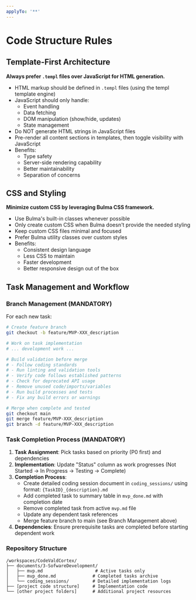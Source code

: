 ```yaml
---
applyTo: '**'
---
```


# Code Structure Rules

## Template-First Architecture

**Always prefer `.templ` files over JavaScript for HTML generation.**

- HTML markup should be defined in `.templ` files (using the templ template engine)
- JavaScript should only handle:
  - Event handling
  - Data fetching
  - DOM manipulation (show/hide, updates)
  - State management
- Do NOT generate HTML strings in JavaScript files
- Pre-render all content sections in templates, then toggle visibility with JavaScript
- Benefits:
  - Type safety
  - Server-side rendering capability
  - Better maintainability
  - Separation of concerns

## CSS and Styling

**Minimize custom CSS by leveraging Bulma CSS framework.**

- Use Bulma's built-in classes whenever possible
- Only create custom CSS when Bulma doesn't provide the needed styling
- Keep custom CSS files minimal and focused
- Prefer Bulma utility classes over custom styles
- Benefits:
  - Consistent design language
  - Less CSS to maintain
  - Faster development
  - Better responsive design out of the box

## Task Management and Workflow

### Branch Management (MANDATORY)
For each new task:
```bash
# Create feature branch
git checkout -b feature/MVP-XXX_description

# Work on task implementation
# ... development work ...

# Build validation before merge
# - Follow coding standards
# - Run linting and validation tools
# - Verify code follows established patterns
# - Check for deprecated API usage
# - Remove unused code/imports/variables
# - Run build processes and tests
# - Fix any build errors or warnings

# Merge when complete and tested
git checkout main
git merge feature/MVP-XXX_description
git branch -d feature/MVP-XXX_description
```

### Task Completion Process (MANDATORY)
1. **Task Assignment**: Pick tasks based on priority (P0 first) and dependencies
2. **Implementation**: Update "Status" column as work progresses (Not Started → In Progress → Testing → Complete)
3. **Completion Process**:
   - Create detailed coding session document in `coding_sessions/` using format: `{TaskID}_{description}.md`
   - Add completed task to summary table in `mvp_done.md` with completion date
   - Remove completed task from active `mvp.md` file
   - Update any dependent task references
   - Merge feature branch to main (see Branch Management above)
4. **Dependencies**: Ensure prerequisite tasks are completed before starting dependent work

### Repository Structure
```
/workspaces/CodeValdCortex/
├── documents/3-SofwareDevelopment/
│   ├── mvp.md                    # Active tasks only
│   ├── mvp_done.md              # Completed tasks archive
│   └── coding_sessions/         # Detailed implementation logs
├── [project code structure]     # Implementation code
└── [other project folders]      # Additional project resources
```

